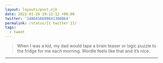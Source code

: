 ```yaml
---
layout: layouts/post.njk
date: 2022-01-26 19:12:12 +00:00
twitter: '1486416699641380864'
permalink: /status/{{ twitter }}/
tags: 
  - tweet
---
```


> When I was a kid, my dad would tape a brain teaser or logic puzzle to the fridge for me each morning. Wordle feels like that and it’s nice.

---
